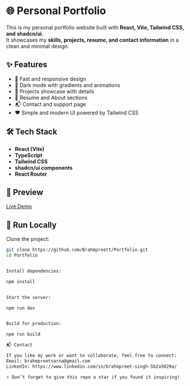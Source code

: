 # 🌐 Personal Portfolio

This is my personal portfolio website built with **React, Vite, Tailwind CSS, and shadcn/ui**.  
It showcases my **skills, projects, resume, and contact information** in a clean and minimal design.

## ✨ Features
- 🚀 Fast and responsive design
- 🎨 Dark mode with gradients and animations
- 📂 Projects showcase with details
- 📑 Resume and About sections
- 📬 Contact and support page
- ❤️ Simple and modern UI powered by Tailwind CSS

## 🛠️ Tech Stack
- **React (Vite)**
- **TypeScript**
- **Tailwind CSS**
- **shadcn/ui components**
- **React Router**

## 📸 Preview
[Live Demo](https://brahmpreett.github.io/Portfolio)

## 🚀 Run Locally
Clone the project:
```bash
git clone https://github.com/Brahmpreett/Portfolio.git
cd Portfolio


Install dependencies:

npm install


Start the server:

npm run dev


Build for production:

npm run build

📬 Contact

If you like my work or want to collaborate, feel free to connect:
Email: brahmpreetsarna@gmail.com
LinkedIn: https://www.linkedin.com/in/brahmpreet-singh-5b2a5029a/

⭐ Don’t forget to give this repo a star if you found it inspiring!
